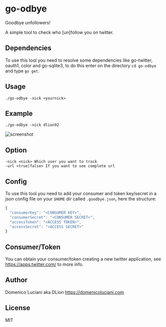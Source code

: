 # go-odbye
Goodbye unfollowers!

A simple tool to check who [un]follow you on twitter.

## Dependencies
To use this tool you need to resolve some dependencies like go-twitter, oauth1, color and go-sqlite3, to do this enter on the directory `cd go-odbye` and type `go get`.

## Usage
`./go-odbye -nick <yournick>`

## Example
`./go-odbye -nick dlion92`

![screenshot](./screenshot.png)

## Option
`-nick <nick> Which user you want to track`   
`-url <true|false> If you want to see complete url`

## Config
To use this tool you need to add your consumer and token key/secret in a json config file on your `$HOME` dir called `.goodbye.json`, here the structure:   
```js
{
  "consumerKey": "<CONSUMER KEY>",
  "consumerSecret": "<CONSUMER SECRET>",
  "accessToken": "<ACCESS TOKEN>",
  "accessSecret": "<ACCESS SECRET>"
}
```

## Consumer/Token
You can obtain your consumer/token creating a new twitter application, see https://apps.twitter.com/ to more info.

## Author
Domenico Luciani aka DLion
https://domenicoluciani.com

## License
MIT
